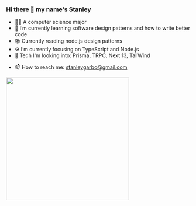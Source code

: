 <!--![backdrop](IMG_20200908_091756.jpg)-->


### Hi there 👋 my name's Stanley

- 🧑‍🎓 A computer science major 
- 🌱 I’m currently learning software design patterns and how to write better code
- 📚 Currently reading node.js design patterns
- ⚙️ I’m currently focusing on TypeScript and Node.js
- 🧿 Tech I'm looking into: Prisma, TRPC, Next 13, TailWind
<!--
- 🔭 I’m currently working on ...

- 👯 I’m looking to collaborate on ...
- 🤔 I’m looking for help with ...
- 💬 Ask me about ...
-->
- 📫 How to reach me: stanleygarbo@gmail.com
<!---
- 😄 Pronouns: ...
- ⚡ Fun fact: ...
-->

<!--
**stanleygarbo/stanleygarbo** is a ✨ _special_ ✨ repository because its `README.md` (this file) appears on your GitHub profile.

Here are some ideas to get you started:

-->

<img width="336" src="https://github-readme-stats.vercel.app/api/top-langs/?username=stanleygarbo&theme=tokyonight&layout=compact&hide_border=true" />
